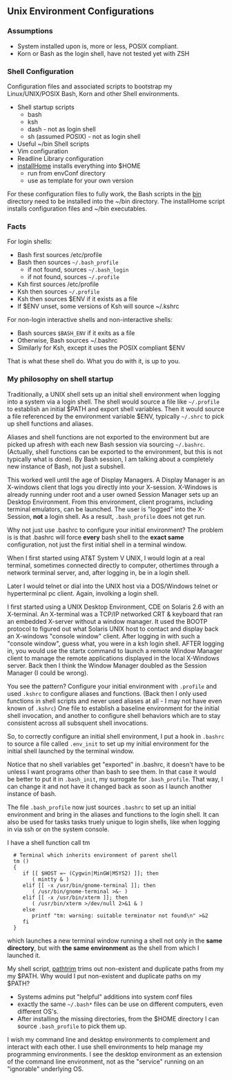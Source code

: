 ## Unix Environment Configurations
###  Assumptions
* System installed upon is, more or less, POSIX compliant.
* Korn or Bash as the login shell, have not tested yet with ZSH
### Shell Configuration
Configuration files and associated scripts to bootstrap
my Linux/UNIX/POSIX Bash, Korn and other Shell environments.
* Shell startup scripts
  * bash
  * ksh
  * dash - not as login shell
  * sh (assumed POSIX) - not as login shell
* Useful ~/bin Shell scripts
* Vim configuration
* Readline Library configuration
* [installHome](installHome) installs everything into $HOME
  * run from envConf directory
  * use as template for your own version

For these configuration files to fully work, the Bash
scripts in the [bin](bin) directory need to be installed into
the ~/bin directory.  The installHome script installs
configuration files and ~/bin executables.

### Facts
For login shells:
* Bash first sources /etc/profile
* Bash then sources `~/.bash_profile`
  * if not found, sources `~/.bash_login`
  * if not found, sources `~/.profile`
* Ksh first sources /etc/profile
* Ksh then sources `~/.profile`
* Ksh then sources $ENV if it exists as a file
* If $ENV unset, some versions of Ksh will source ~/.kshrc

For non-login interactive shells and non-interactive shells:
* Bash sources `$BASH_ENV` if it exits as a file
* Otherwise, Bash sources ~/.bashrc
* Similarly for Ksh, except it uses the POSIX compliant $ENV

That is what these shell do.  What you do with it, is up to you.

### My philosophy on shell startup
Traditionally, a UNIX shell sets up an initial shell environment
when logging into a system via a login shell.  The shell would
source a file like `~/.profile` to establish an initial $PATH and
export shell variables.  Then it would source a file referenced
by the environment variable $ENV, typically  `~/.shrc` to pick up
shell functions and aliases.

Aliases and shell functions are not exported to the environment
but are picked up afresh with each new Bash session via
sourcing `~/.bashrc`.  (Actually, shell functions can be exported
to the environment, but this is not typically what is done).
By Bash session, I am talking about a completely new instance
of Bash, not just a subshell.

This worked well until the age of Display Managers.  A Display
Manager is an X-windows client that logs you directly into your
X-session.  X-Windows is already running under root and a user
owned Session Manager sets up an Desktop Environment.  From this
environment, client programs, including terminal emulators,
can be launched.  The user is "logged" into the X-Session, __not__
a login shell.  As a result, `.bash_profile` does not get run.

Why not just use .bashrc to configure your initial environment?
The problem is is that .bashrc will force __every__ bash
shell to the __exact same__ configuration, not just the first
initial shell in a terminal window.

When I first started using AT&T System V UNIX, I
would login at a real terminal, sometimes connected directly
to computer, othertimes through a network terminal server,
and, after logging in, be in a login shell.

Later I would telnet or dial into the UNIX host via a DOS/Windows
telnet or hyperterminal pc client.  Again, involking a login
shell.

I first started using a UNIX Desktop Environment, CDE on
Solaris 2.6 with an X-terminal.  An X-terminal was a TCP/IP
networked CRT & keyboard that ran an embedded X-server without
a window manager.  It used the BOOTP protocol to figured out what
Solaris UNIX host to contact and display back an X-windows
"console window" client.  After logging in with such a
"console window", guess what, you were in a ksh login shell.
AFTER logging in, you would use the startx command to launch
a remote Window Manager client to manage the remote applications
displayed in the local X-Windows server.  Back then I think the
Window Manager doubled as the Session Manager (I could be wrong).

You see the pattern?  Configure your initial environment
with `.profile` and used `.kshrc` to configure
aliases and functions.  (Back then I only used functions
in shell scripts and never used aliases at all - I may not 
have even known of `.kshrc`)  One file to establish a baseline
environment for the initial shell invocation, and another to
configure shell behaviors which are to stay consistent across
all subsquent shell invocations.

So, to correctly configure an initial shell environment, I
put a hook in `.bashrc` to source a file called `.env_init`
to set up my initial environment for the initial shell
launched by the terminal window.

Notice that no shell variables get "exported" in .bashrc,
it doesn't have to be unless I want programs other than
bash to see them.  In that case it would be better to put
it in `.bash_init`, my surrogate for `.bash_profile`.
That way, I can change it and not have it changed back
as soon as I launch another instance of bash.

The file `.bash_profile` now just sources `.bashrc` to
set up an initial environment and bring in the aliases and
functions to the login shell.  It can also be used for tasks
tasks truely unique to login shells, like when logging in via
ssh or on the system console.

I have a shell function call tm
```
  # Terminal which inherits environment of parent shell
  tm ()
  {
     if [[ $HOST =~ (Cygwin|MinGW|MSYS2) ]]; then
        ( mintty & )
     elif [[ -x /usr/bin/gnome-terminal ]]; then
        ( /usr/bin/gnome-terminal >&- )
     elif [[ -x /usr/bin/xterm ]]; then
        ( /usr/bin/xterm >/dev/null 2>&1 & )
     else
        printf "tm: warning: suitable terminator not found\n" >&2
     fi
  }
```
which launches a new terminal window running a shell not only
in the __same directory__, but with __the same environment__
as the shell from which I launched it.

My shell script, [pathtrim](bin/pathtrim) trims out non-existent
and duplicate paths from my my $PATH.  Why would I put
non-existent and duplicate paths on my $PATH?
* Systems admins put "helpful" additions into system conf files
* exactly the same `~/.bash*` files can be use on different
  computers, even different OS's.
* After installing the missing directories, from the $HOME
  directory I can source `.bash_profile` to pick them up.

I wish my command line and desktop environments to complement
and interact with each other.  I use shell environments to
help manage my programming environments.  I see the desktop
environment as an extension of the command line environment, not
as the "service" running on an "ignorable" underlying OS.
